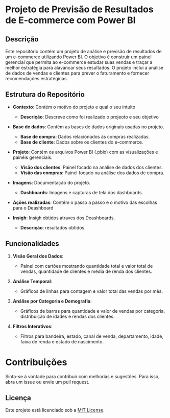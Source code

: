 # Projeto de Previsão de Resultados de E-commerce com Power BI

## Descrição

Este repositório contém um projeto de análise e previsão de resultados de um e-commerce utilizando Power BI. O objetivo é construir um painel gerencial que permita ao e-commerce estudar suas vendas e traçar a melhor estratégia para alavancar seus resultados. O projeto inclui a análise de dados de vendas e clientes para prever o faturamento e fornecer recomendações estratégicas.

## Estrutura do Repositório

- **Contexto**: Contém o motivo do projeto e qual o seu intuito
    - **Descrição**: Descreve como foi realizado o projeoto e seu objetivo 
    
- **Base de dados**: Contém as bases de dados originais usadas no projeto.
  - **Base de compra**: Dados relacionados às compras realizadas.
  - **Base de cliente**: Dados sobre os clientes do e-commerce.

- **Projeto**: Contém os arquivos Power BI (.pbix) com as visualizações e painéis gerenciais.
  - **Visão dos clientes**: Painel focado na análise de dados dos clientes.
  - **Visão das compras**: Painel focado na análise dos dados de compra.

- **Imagens**: Documentação do projeto.
  - **Dashboards**: Imagens e capturas de tela dos dashboards.
 
- **Ações realizadas**: Contém o passo a passo e o motivo das escolhas para o Deashboard
      
- **Insigh**: Insigh obtidos atraves dos Deashboards.
  - **Descrição**: resultados obtidos 
 
## Funcionalidades

1. **Visão Geral dos Dados**:
   - Painel com cartões mostrando quantidade total e valor total de vendas, quantidade de clientes e média de renda dos clientes.

2. **Análise Temporal**:
   - Gráficos de linhas para contagem e valor total das vendas por mês.

3. **Análise por Categoria e Demografia**:
   - Gráficos de barras para quantidade e valor de vendas por categoria, distribuição de idades e rendas dos clientes.

4. **Filtros Interativos**:
   - Filtros para bandeira, estado, canal de venda, departamento, idade, faixa de renda e estado de nascimento.


# Contribuições

Sinta-se à vontade para contribuir com melhorias e sugestões. Para isso, abra um issue ou envie um pull request.

## Licença

Este projeto está licenciado sob a [MIT License](LICENSE).
